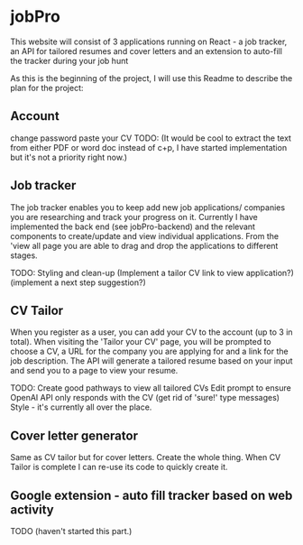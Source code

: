 # jobPro
This website will consist of 3 applications running on React - a job tracker, an API for tailored resumes and cover letters and an extension to auto-fill the tracker during your job hunt


As this is the beginning of the project, I will use this Readme to describe the plan for the project:

Account
--------
change password
paste your CV
TODO:
(It would be cool to extract the text from either PDF or word doc instead of c+p, I have started implementation but it's not a priority right now.)

Job tracker
---------------------
The job tracker enables you to keep add new job applications/ companies you are researching and track your progress on it.
Currently I have implemented the back end (see jobPro-backend) and the relevant components to create/update and view individual applications. From the 'view all page you are able to drag and drop the applications to different stages.

TODO: Styling and clean-up
(Implement a tailor CV link to view application?)
(implement a next step suggestion?)

CV Tailor
----------
When you register as a user, you can add your CV to the account (up to 3 in total). When visiting the 'Tailor your CV' page, you 
will be prompted to choose a CV, a URL for the company you are applying for and a link for the job description. The API will generate a tailored resume based on your input and send you to a page to view your resume.

TODO:
Create good pathways to view all tailored CVs
Edit prompt to ensure OpenAI API only responds with the CV (get rid of 'sure!' type messages)
Style - it's currently all over the place.

Cover letter generator
------
Same as CV tailor but for cover letters.
Create the whole thing. When CV Tailor is complete I can re-use its code to quickly create it.

Google extension -  auto fill tracker based on web activity
----
TODO (haven't started this part.)